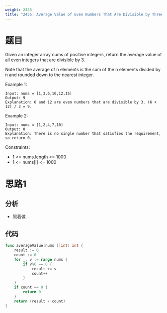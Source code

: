 ```yaml
---
weight: 2455
title: "2455. Average Value of Even Numbers That Are Divisible by Three"
---
```


# 题目

Given an integer array nums of positive integers, return the average value of all even integers that are divisible by 3.

Note that the average of n elements is the sum of the n elements divided by n and rounded down to the nearest integer.

Example 1:

```
Input: nums = [1,3,6,10,12,15]
Output: 9
Explanation: 6 and 12 are even numbers that are divisible by 3. (6 + 12) / 2 = 9.
```

Example 2:

```
Input: nums = [1,2,4,7,10]
Output: 0
Explanation: There is no single number that satisfies the requirement, so return 0.
```

Constraints:

- 1 <= nums.length <= 1000
- 1 <= nums[i] <= 1000

# 思路1

## 分析

- 照着做

## 代码

```go
func averageValue(nums []int) int {
	result := 0
	count := 0
	for _, v := range nums {
		if v%6 == 0 {
			result += v
			count++
		}
	}
	if count == 0 {
		return 0
	}
	return (result / count)
}
```
